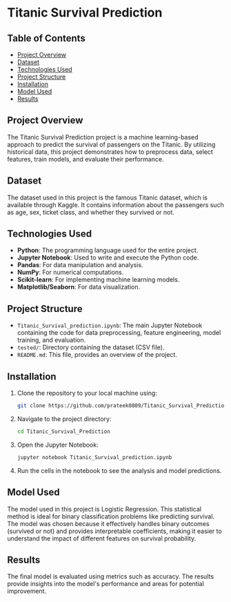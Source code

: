 # Titanic Survival Prediction

## Table of Contents
- [Project Overview](#Project-overview)
- [Dataset](#Dataset)
- [Technologies Used](#Technologies-Used)
- [Project Structure](#Project-Structure)
- [Installation](#Installation)
- [Model Used](#Model-used)
- [Results](#Results)

## Project Overview

The Titanic Survival Prediction project is a machine learning-based approach to predict the survival of passengers on the Titanic. By utilizing historical data, this project demonstrates how to preprocess data, select features, train models, and evaluate their performance.

## Dataset

The dataset used in this project is the famous Titanic dataset, which is available through Kaggle. It contains information about the passengers such as age, sex, ticket class, and whether they survived or not.

## Technologies Used

- **Python**: The programming language used for the entire project.
- **Jupyter Notebook**: Used to write and execute the Python code.
- **Pandas**: For data manipulation and analysis.
- **NumPy**: For numerical computations.
- **Scikit-learn**: For implementing machine learning models.
- **Matplotlib/Seaborn**: For data visualization.

## Project Structure

- `Titanic_Survival_prediction.ipynb`: The main Jupyter Notebook containing the code for data preprocessing, feature engineering, model training, and evaluation.
- `tested/`: Directory containing the dataset (CSV file).
- `README.md`: This file, provides an overview of the project.

## Installation

1. Clone the repository to your local machine using:
    ```bash
    git clone https://github.com/prateek0809/Titanic_Survival_Prediction.git
    ```

2. Navigate to the project directory:
    ```bash
    cd Titanic_Survival_Prediction
    ```

3. Open the Jupyter Notebook:
    ```bash
    jupyter notebook Titanic_Survival_prediction.ipynb
    ```

4. Run the cells in the notebook to see the analysis and model predictions.

## Model Used

The model used in this project is Logistic Regression. This statistical method is ideal for binary classification problems like predicting survival. The model was chosen because it effectively handles binary outcomes (survived or not) and provides interpretable coefficients, making it easier to understand the impact of different features on survival probability.

## Results

The final model is evaluated using metrics such as accuracy. The results provide insights into the model's performance and areas for potential improvement.
